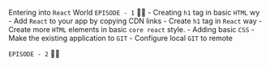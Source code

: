 Entering into `React` World
`EPISODE - 1` 👩‍🎓
	- Creating `h1` tag in basic `HTML` wy
	- Add `React` to your app by copying CDN links
	- Create `h1` tag in `React` way
	- Create more `HTML` elements in basic `core react` style.
	- Adding basic `CSS` 
	- Make the existing application to `GIT`
	- Configure local `GIT` to remote

`EPISODE - 2` 👩‍🎓    


